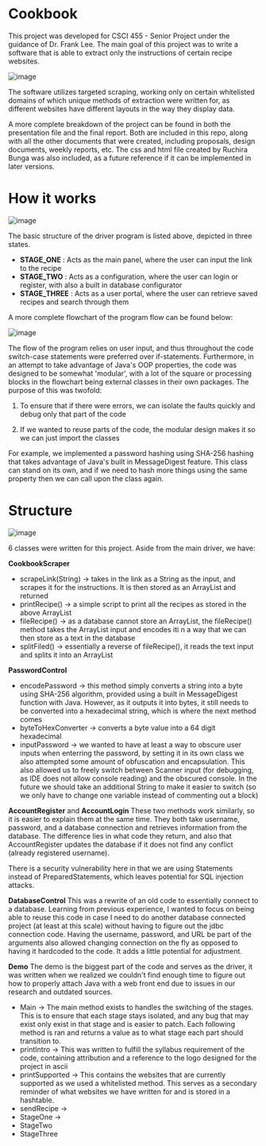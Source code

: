 # Cookbook
This project was developed for CSCI 455 - Senior Project under the guidance of Dr. Frank Lee. The main goal of this project was to write a software that is able to extract only the instructions of certain recipe websites.

![image](https://user-images.githubusercontent.com/48269287/211882522-69ee4458-f058-45fd-ab6c-6a5b30af0b71.png)




The software utilizes targeted scraping, working only on certain whitelisted domains of which unique methods of extraction were written for, as different websites have different layouts in the way they display data.

A more complete breakdown of the project can be found in both the presentation file and the final report. Both are included in this repo, along with all the other documents that were created, including proposals, design documents, weekly reports, etc. The css and html file created by Ruchira Bunga was also included, as a future reference if it can be implemented in later versions.

# How it works

![image](https://user-images.githubusercontent.com/48269287/211867496-cb46e70d-1de4-4425-a7ca-4cd251a29230.png)

The basic structure of the driver program is listed above, depicted in three states.
* <b>STAGE_ONE</b>   : Acts as the main panel, where the user can input the link to the recipe
* <b>STAGE_TWO</b>   : Acts as a configuration, where the user can login or register, with also a built in database configurator
* <b>STAGE_THREE</b> : Acts as a user portal, where the user can retrieve saved recipes and search through them

A more complete flowchart of the program flow can be found below:

![image](https://user-images.githubusercontent.com/48269287/211869491-80136a9e-7531-4a23-a0af-19b1f89e546c.png)

The flow of the program relies on user input, and thus throughout the code switch-case statements were preferred over if-statements. Furthermore, in an attempt to take advantage of Java's OOP properties, the code was designed to be somewhat 'modular', with a lot of the square or processing blocks in the flowchart being external classes in their own packages. The purpose of this was twofold:

1) To ensure that if there were errors, we can isolate the faults quickly and debug only that part of the code

2) If we wanted to reuse parts of the code, the modular design makes it so we can just import the classes

For example, we implemented a password hashing using SHA-256 hashing that takes advantage of Java's built in MessageDigest feature. This class can stand on its own, and if we need to hash more things using the same property then we can call upon the class again.

# Structure

![image](https://user-images.githubusercontent.com/48269287/212480702-c7fa8627-1454-49a3-937c-726701b7e116.png)

6 classes were written for this project. Aside from the main driver, we have:

<b>CookbookScraper</b>
* scrapeLink(String) -> takes in the link as a String as the input, and scrapes it for the instructions. It is then stored as an ArrayList and returned
* printRecipe() -> a simple script to print all the recipes as stored in the above ArrayList
* fileRecipe() -> as a database cannot store an ArrayList, the fileRecipe() method takes the ArrayList input and encodes iti n a way that we can then store as a text in the database
* splitFiled() -> essentially a reverse of fileRecipe(), it reads the text input and splits it into an ArrayList

<b>PasswordControl</b>
* encodePassword -> this method simply converts a string into a byte using SHA-256 algorithm, provided using a built in MessageDigest function with Java. However, as it outputs it into bytes, it still needs to be converted into a hexadecimal string, which is where the next method comes
* byteToHexConverter -> converts a byte value into a 64 digit hexadecimal
* inputPassword -> we wanted to have at least a way to obscure user inputs when enterring the password, by setting it in its own class we also attempted some amount of obfuscation and encapsulation. This also allowed us to freely switch between Scanner input (for debugging, as IDE does not allow console reading) and the obscured console. In the future we should take an additional String to make it easier to switch (so we only have to change one variable instead of commenting out a block)

<b>AccountRegister</b> and <b>AccountLogin</b>
These two methods work similarly, so it is easier to explain them at the same time. They both take username, password, and a database connection and retrieves information from the database. The difference lies in what code they return, and also that AccountRegister updates the database if it does not find any conflict (already registered username). 

There is a security vulnerability here in that we are using Statements instead of PreparedStatements, which leaves potential for SQL injection attacks.

<b>DatabaseControl</b>
This was a rewrite of an old code to essentially connect to a database. Learning from previous experience, I wanted to focus on being able to reuse this code in case I need to do another database connected project (at least at this scale) without having to figure out the jdbc connection code. Having the username, password, and URL be part of the arguments also allowed changing connection on the fly as opposed to having it hardcoded to the code. It adds a little potential for adjustment.

<b>Demo</b>
The demo is the biggest part of the code and serves as the driver, it was written when we realized we couldn't find enough time to figure out how to properly attach Java with a web front end due to issues in our research and outdated sources.
* Main -> The main method exists to handles the switching of the stages. This is to ensure that each stage stays isolated, and any bug that may exist only exist in that stage and is easier to patch. Each following method is ran and returns a value as to what stage each part should transition to.
* printIntro -> This was written to fulfill the syllabus requirement of the code, containing attribution and a reference to the logo designed for the project in ascii
* printSupported -> This contains the websites that are currently supported as we used a whitelisted method. This serves as a secondary reminder of what websites we have written for and is stored in a hashtable.
* sendRecipe -> 
* StageOne ->
* StageTwo
* StageThree


